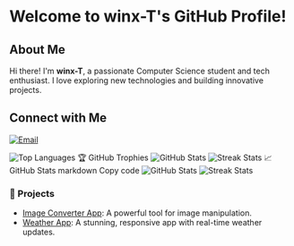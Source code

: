 # Welcome to winx-T's GitHub Profile!

## About Me

Hi there! I'm **winx-T**, a passionate Computer Science student and tech enthusiast. I love exploring new technologies and building innovative projects.


## Connect with Me

[![Email](https://img.icons8.com/color/48/000000/gmail.png)](mailto:ali.belyoum.68@edu.uiz.ac.ma)

![Top Languages](https://github-readme-stats.vercel.app/api/top-langs?username=winx-T&show_icons=true&locale=en&layout=compact)
🏆 GitHub Trophies
![GitHub Stats](https://github-readme-stats.vercel.app/api?username=winx-T&show_icons=true&theme=radical)
![Streak Stats](https://github-readme-streak-stats.herokuapp.com/?user=winx-T&theme=radical)
📈 GitHub Stats
markdown
Copy code
![GitHub Stats](https://github-readme-stats.vercel.app/api?username=winx-T&show_icons=true&theme=radical)
![Streak Stats](https://github-readme-streak-stats.herokuapp.com/?user=winx-T&theme=radical)
### 🌟 Projects
- [Image Converter App](https://github.com/winx-T/image-converter-app): A powerful tool for image manipulation.
- [Weather App](https://github.com/winx-T/WEATHER_WEB_APP): A stunning, responsive app with real-time weather updates.
